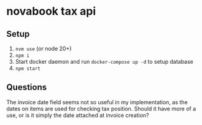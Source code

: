 # novabook tax api

## Setup
1. `nvm use` (or node 20+)
2. `npm i`
3. Start docker daemon and run `docker-compose up -d` to setup database
4. `npm start`


## Questions
The invoice date field seems not so useful in my implementation, as the dates on items are used for checking tax position. Should it have more of a use, or is it simply the date attached at invoice creation?
